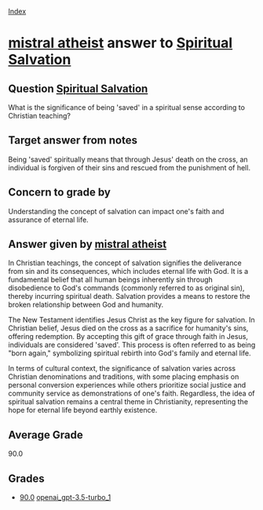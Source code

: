 
[Index](../../../index.md)
# [mistral atheist](../../answering_models/mistral_atheist.md) answer to [Spiritual Salvation](../../questions/Spiritual_Salvation.md)

## Question [Spiritual Salvation](../../questions/Spiritual_Salvation.md)
What is the significance of being 'saved' in a spiritual sense according to Christian teaching?

## Target answer from notes
Being 'saved' spiritually means that through Jesus' death on the cross, an individual is forgiven of their sins and rescued from the punishment of hell.

## Concern to grade by
Understanding the concept of salvation can impact one's faith and assurance of eternal life.

## Answer given by [mistral atheist](../../answering_models/mistral_atheist.md)
 In Christian teachings, the concept of salvation signifies the deliverance from sin and its consequences, which includes eternal life with God. It is a fundamental belief that all human beings inherently sin through disobedience to God's commands (commonly referred to as original sin), thereby incurring spiritual death. Salvation provides a means to restore the broken relationship between God and humanity.

The New Testament identifies Jesus Christ as the key figure for salvation. In Christian belief, Jesus died on the cross as a sacrifice for humanity's sins, offering redemption. By accepting this gift of grace through faith in Jesus, individuals are considered 'saved'. This process is often referred to as being "born again," symbolizing spiritual rebirth into God's family and eternal life.

In terms of cultural context, the significance of salvation varies across Christian denominations and traditions, with some placing emphasis on personal conversion experiences while others prioritize social justice and community service as demonstrations of one's faith. Regardless, the idea of spiritual salvation remains a central theme in Christianity, representing the hope for eternal life beyond earthly existence.

## Average Grade
90.0

## Grades
 * [90.0](./Spiritual_Salvation_grades/openai_gpt-3.5-turbo_1.md) [openai_gpt-3.5-turbo_1](../../grading_models/openai_gpt-3.5-turbo_1.md)
